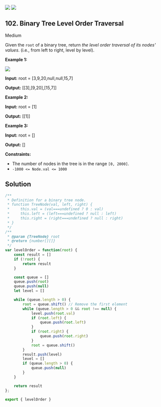 [![](https://img.shields.io/github/stars/javadev/LeetCode-in-All?label=Stars&style=flat-square)](https://github.com/javadev/LeetCode-in-All)
[![](https://img.shields.io/github/forks/javadev/LeetCode-in-All?label=Fork%20me%20on%20GitHub%20&style=flat-square)](https://github.com/javadev/LeetCode-in-All/fork)

## 102\. Binary Tree Level Order Traversal

Medium

Given the `root` of a binary tree, return _the level order traversal of its nodes' values_. (i.e., from left to right, level by level).

**Example 1:**

![](https://assets.leetcode.com/uploads/2021/02/19/tree1.jpg)

**Input:** root = [3,9,20,null,null,15,7]

**Output:** [[3],[9,20],[15,7]]

**Example 2:**

**Input:** root = [1]

**Output:** [[1]]

**Example 3:**

**Input:** root = []

**Output:** []

**Constraints:**

*   The number of nodes in the tree is in the range `[0, 2000]`.
*   `-1000 <= Node.val <= 1000`

## Solution

```javascript
/**
 * Definition for a binary tree node.
 * function TreeNode(val, left, right) {
 *     this.val = (val===undefined ? 0 : val)
 *     this.left = (left===undefined ? null : left)
 *     this.right = (right===undefined ? null : right)
 * }
 */
/**
 * @param {TreeNode} root
 * @return {number[][]}
 */
var levelOrder = function(root) {
    const result = []
    if (!root) {
        return result
    }

    const queue = []
    queue.push(root)
    queue.push(null)
    let level = []

    while (queue.length > 0) {
        root = queue.shift() // Remove the first element
        while (queue.length > 0 && root !== null) {
            level.push(root.val)
            if (root.left) {
                queue.push(root.left)
            }
            if (root.right) {
                queue.push(root.right)
            }
            root = queue.shift()
        }
        result.push(level)
        level = []
        if (queue.length > 0) {
            queue.push(null)
        }
    }

    return result
};

export { levelOrder }
```